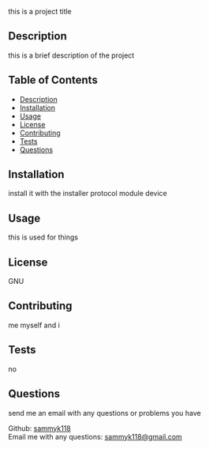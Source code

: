 this is a project title

## Description
this is a brief description of the project

  ## Table of Contents
- [Description](#description)
- [Installation](#installation)
- [Usage](#usage)
- [License](#license)
- [Contributing](#contributing)
- [Tests](#tests)
- [Questions](#questions)

## Installation
install it with the installer protocol module device

## Usage
this is used for things

## License
GNU

## Contributing
me myself and i

## Tests
no

## Questions
send me an email with any questions or problems you have

Github: [sammyk118](https://github.com/sammyk118) <br>
Email me with any questions: sammyk118@gmail.com
  